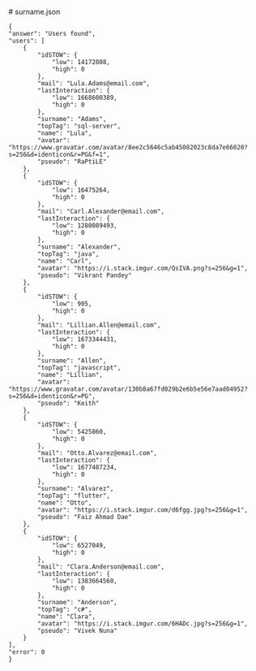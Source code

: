 # surname.json
>
    {
	"answer": "Users found",
	"users": [
		{
			"idSTOW": {
				"low": 14172808,
				"high": 0
			},
			"mail": "Lula.Adams@email.com",
			"lastInteraction": {
				"low": 1668600389,
				"high": 0
			},
			"surname": "Adams",
			"topTag": "sql-server",
			"name": "Lula",
			"avatar": "https://www.gravatar.com/avatar/8ee2c5646c5ab45082023c8da7e66020?s=256&d=identicon&r=PG&f=1",
			"pseudo": "RaPtiLE"
		},
		{
			"idSTOW": {
				"low": 16475264,
				"high": 0
			},
			"mail": "Carl.Alexander@email.com",
			"lastInteraction": {
				"low": 1280089493,
				"high": 0
			},
			"surname": "Alexander",
			"topTag": "java",
			"name": "Carl",
			"avatar": "https://i.stack.imgur.com/QsIVA.png?s=256&g=1",
			"pseudo": "Vikrant Pandey"
		},
		{
			"idSTOW": {
				"low": 905,
				"high": 0
			},
			"mail": "Lillian.Allen@email.com",
			"lastInteraction": {
				"low": 1673344431,
				"high": 0
			},
			"surname": "Allen",
			"topTag": "javascript",
			"name": "Lillian",
			"avatar": "https://www.gravatar.com/avatar/130b8a67fd029b2e6b5e56e7aad04952?s=256&d=identicon&r=PG",
			"pseudo": "Keith"
		},
		{
			"idSTOW": {
				"low": 5425860,
				"high": 0
			},
			"mail": "Otto.Alvarez@email.com",
			"lastInteraction": {
				"low": 1677487234,
				"high": 0
			},
			"surname": "Alvarez",
			"topTag": "flutter",
			"name": "Otto",
			"avatar": "https://i.stack.imgur.com/d6fgg.jpg?s=256&g=1",
			"pseudo": "Faiz Ahmad Dae"
		},
		{
			"idSTOW": {
				"low": 6527049,
				"high": 0
			},
			"mail": "Clara.Anderson@email.com",
			"lastInteraction": {
				"low": 1383664560,
				"high": 0
			},
			"surname": "Anderson",
			"topTag": "c#",
			"name": "Clara",
			"avatar": "https://i.stack.imgur.com/6HADc.jpg?s=256&g=1",
			"pseudo": "Vivek Nuna"
		}
	],
	"error": 0
    }
>